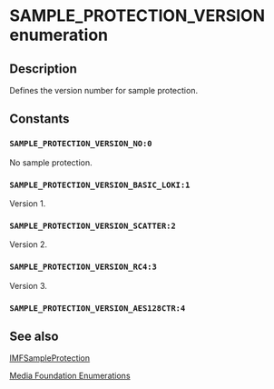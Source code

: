 # SAMPLE_PROTECTION_VERSION enumeration

## Description

Defines the version number for sample protection.

## Constants

### `SAMPLE_PROTECTION_VERSION_NO:0`

No sample protection.

### `SAMPLE_PROTECTION_VERSION_BASIC_LOKI:1`

Version 1.

### `SAMPLE_PROTECTION_VERSION_SCATTER:2`

Version 2.

### `SAMPLE_PROTECTION_VERSION_RC4:3`

Version 3.

### `SAMPLE_PROTECTION_VERSION_AES128CTR:4`

## See also

[IMFSampleProtection](https://learn.microsoft.com/windows/desktop/api/mfidl/nn-mfidl-imfsampleprotection)

[Media Foundation Enumerations](https://learn.microsoft.com/windows/desktop/medfound/media-foundation-enumerations)